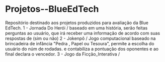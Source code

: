# Projetos--BlueEdTech
Repositório destinado aos projetos produzidos para avaliação da Blue EdTech.
1 - Jornada Do Herói / baseado em uma história, serão feitas perguntas ao usuário, que irá receber uma informação de acordo com suas respostas de (sim ou não)
2 - Jokenpô / Jogo computacional baseado na brincadeira de infância "Pedra , Papel ou Tesoura", permite a escolha do usuário do núm de rodadas. e contabiliza  a pontuação dos oponentes e ao final declara o vencedor.
3 - Jogo da Ficção_Interativa / 
